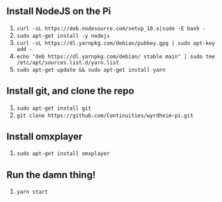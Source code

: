 ## Install NodeJS on the Pi
1. `curl -sL https://deb.nodesource.com/setup_10.x|sudo -E bash -`
2. `sudo apt-get install -y nodejs`
3. `curl -sL https://dl.yarnpkg.com/debian/pubkey.gpg | sudo apt-key add -`
4. `echo "deb https://dl.yarnpkg.com/debian/ stable main" | sudo tee /etc/apt/sources.list.d/yarn.list`
5. `sudo apt-get update && sudo apt-get install yarn`

## Install git, and clone the repo
1. `sudo apt-get install git`
2. `git clone https://github.com/Continuities/wyrdheim-pi.git`

## Install omxplayer
1. `sudo apt-get install omxplayer`

## Run the damn thing!
1. `yarn start`